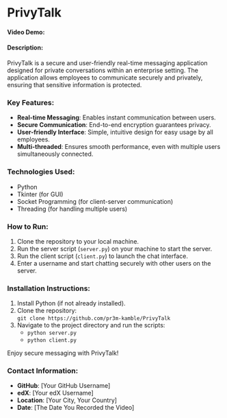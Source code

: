 # PrivyTalk
#### Video Demo:  <URL HERE>
#### Description:
PrivyTalk is a secure and user-friendly real-time messaging application designed for private conversations within an enterprise setting. The application allows employees to communicate securely and privately, ensuring that sensitive information is protected.

### Key Features:
- **Real-time Messaging**: Enables instant communication between users.
- **Secure Communication**: End-to-end encryption guarantees privacy.
- **User-friendly Interface**: Simple, intuitive design for easy usage by all employees.
- **Multi-threaded**: Ensures smooth performance, even with multiple users simultaneously connected.

### Technologies Used:
- Python
- Tkinter (for GUI)
- Socket Programming (for client-server communication)
- Threading (for handling multiple users)

### How to Run:
1. Clone the repository to your local machine.
2. Run the server script (`server.py`) on your machine to start the server.
3. Run the client script (`client.py`) to launch the chat interface.
4. Enter a username and start chatting securely with other users on the server.

### Installation Instructions:
1. Install Python (if not already installed).
2. Clone the repository:  
   ```git clone https://github.com/pr3m-kamble/PrivyTalk```
3. Navigate to the project directory and run the scripts:
   - ```python server.py```
   - ```python client.py```
   
Enjoy secure messaging with PrivyTalk!

### Contact Information:
- **GitHub**: [Your GitHub Username]
- **edX**: [Your edX Username]
- **Location**: [Your City, Your Country]
- **Date**: [The Date You Recorded the Video]

